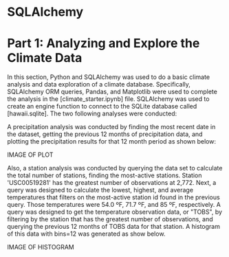 # SQLAlchemy 

# Part 1: Analyzing and Explore the Climate Data

In this section, Python and SQLAlchemy was used to do a basic climate analysis and data exploration of a climate database. Specifically, SQLAlchemy ORM queries, Pandas, and Matplotlib were used to complete the analysis in the [climate_starter.ipynb] file. SQLAlchemy was used to create an engine function to connect to the SQLite database called [hawaii.sqlite]. The two following analyses were conducted:

A precipitation analysis was conducted by finding the most recent date in the dataset, getting the previous 12 months of precipitation data, and plotting the precipitation results for that 12 month period as shown below:

IMAGE OF PLOT

Also, a station analysis was conducted by querying the data set to calculate the total number of stations, finding the most-active stations. Station 'USC00519281' has the greatest number of observations at 2,772. Next, a query was designed to calculate the lowest, highest, and average temperatures that filters on the most-active station id found in the previous query. Those temperatures were 54.0 ºF, 71.7 ºF, and 85 ºF, respectively. A query was designed to get the temperature observation data, or "TOBS", by filtering by the station that has the greatest number of observations, and querying the previous 12 months of TOBS data for that station. A histogram of this data with bins=12 was generated as show below.



IMAGE OF HISTOGRAM
